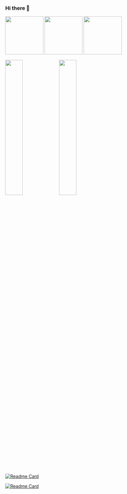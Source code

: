 ### Hi there 👋

<!--
**cezres/cezres** is a ✨ _special_ ✨ repository because its `README.md` (this file) appears on your GitHub profile.

Here are some ideas to get you started:

- 🔭 I’m currently working on ...
- 🌱 I’m currently learning ...
- 👯 I’m looking to collaborate on ...
- 🤔 I’m looking for help with ...
- 💬 Ask me about ...
- 📫 How to reach me: ...
- 😄 Pronouns: ...
- ⚡ Fun fact: ...
-->

<p align="left">
  <img src="https://github-readme-stats.vercel.app/api?username=cezres&show_icons=true&locale=en" height="120">
  <img src="https://github-readme-streak-stats.herokuapp.com/?user=cezres&" height="120">
  <img src="https://github-readme-stats.vercel.app/api/top-langs?username=cezres&show_icons=true&locale=en&layout=compact&hide=c,lua,ruby,c++" height="120">
</p>


<p align="left">
  <img src="https://github-readme-stats.vercel.app/api/pin/?username=citahub&repo=cyton-ios" width="33%">
  <img src="https://github-readme-stats.vercel.app/api/pin/?username=cezres&repo=task_manager" width="33%">
</p>



[![Readme Card](https://github-readme-stats.vercel.app/api/pin/?username=citahub&repo=cyton-ios)](https://github.com/citahub/cyton-ios)

[![Readme Card](https://github-readme-stats.vercel.app/api/pin/?username=anuraghazra&repo=github-readme-stats)](https://github.com/cezres/task_manager)
